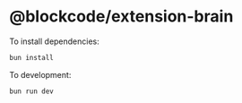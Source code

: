 # @blockcode/extension-brain

To install dependencies:

```bash
bun install
```

To development:

```bash
bun run dev
```
